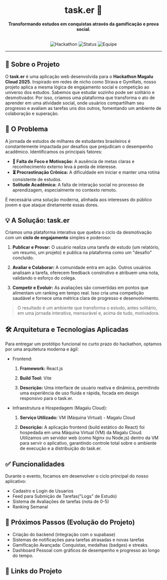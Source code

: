 <div align="center">
  <h1>task.er 🚀</h1>
  <strong>Transformando estudos em conquistas através da gamificação e prova social.</strong>
</div>
<br>

<p align="center">
  <img alt="Hackathon" src="https://img.shields.io/badge/Hackathon-Magalu%20Cloud%202025-blueviolet">
  <img alt="Status" src="https://img.shields.io/badge/Status-Protótipo%20Concluído-brightgreen">
  <img alt="Equipe" src="https://img.shields.io/badge/Equipe-typedef%20tones-orange">
</p>

---

## 📖 Sobre o Projeto

O **task.er** é uma aplicação web desenvolvida para o **Hackathon Magalu Cloud 2025**. Inspirado em redes de nicho como Strava e GymRats, nosso projeto aplica a mesma lógica de engajamento social e competição ao universo dos estudos. Sabemos que estudar sozinho pode ser solitário e desmotivador. Por isso, criamos uma plataforma que transforma o ato de aprender em uma atividade social, onde usuários compartilham seu progresso e avaliam as tarefas uns dos outros, fomentando um ambiente de colaboração e superação.

## 🎯 O Problema

A jornada de estudos de milhares de estudantes brasileiros é constantemente impactada por desafios que prejudicam o desempenho acadêmico. Identificamos os principais fatores:

* **🧠 Falta de Foco e Motivação:** A ausência de metas claras e reconhecimento externo leva à perda de interesse.
* **⏳ Procrastinação Crônica:** A dificuldade em iniciar e manter uma rotina consistente de estudos.
* **Solitude Acadêmica:** A falta de interação social no processo de aprendizagem, especialmente no contexto remoto.

É necessária uma solução moderna, alinhada aos interesses do público jovem e que ataque diretamente essas dores.

## 💡 A Solução: task.er

Criamos uma plataforma interativa que quebra o ciclo da desmotivação com um **ciclo de engajamento** simples e poderoso:

1.  **Publicar e Provar:** O usuário realiza uma tarefa de estudo (um relatório, um resumo, um projeto) e publica na plataforma como um "desafio" concluído.

2.  **Avaliar e Colaborar:** A comunidade entra em ação. Outros usuários analisam a tarefa, oferecem feedback construtivo e atribuem uma nota, validando o esforço do colega.

3.  **Competir e Evoluir:** As avaliações são convertidas em pontos que alimentam um ranking em tempo real. Isso cria uma competição saudável e fornece uma métrica clara de progresso e desenvolvimento.

> O resultado é um ambiente que transforma o estudo, antes solitário, em uma jornada interativa, mensurável e, acima de tudo, motivadora.

## 🛠️ Arquitetura e Tecnologias Aplicadas
Para entregar um protótipo funcional no curto prazo do hackathon, optamos por uma arquitetura moderna e ágil:

* Frontend:
  1. **Framework:** React.js
  2. **Build Tool:** Vite

  3. **Descrição:** Uma interface de usuário reativa e dinâmica, permitindo uma experiência de uso fluida e rápida, focada em design responsivo para o task.er.

     

* Infraestrutura e Hospedagem (Magalu Cloud):
  1. **Serviço Utilizado:** VM (Máquina Virtual) - Magalu Cloud

  2. **Descrição:** A aplicação frontend (build estático do React) foi hospedada em uma Máquina Virtual (VM) da Magalu Cloud. Utilizamos um servidor web (como Nginx ou Node.js) dentro da VM   para servir o aplicativo, garantindo controle total sobre o ambiente de execução e a distribuição do task.er.
 
## ✅ Funcionalidades

Durante o evento, focamos em desenvolver o ciclo principal do nosso aplicativo:

  * Cadastro e Login de Usuarios
  * Feed para Submição de Tarefas("Logs" de Estudo)
  * Sistema de Avaliações de tarefas (nota de 0-5)
  * Ranking Semanal

## 🔮 Próximos Passos (Evolução do Projeto)

  * Criação do backend (integração com o supabase)
  * Sistemas de notificações para tarefas atrasadas e novas tarefas
  * Gamificação Avançada: Conquistas, medalhas (badges) e streaks.
  * Dashboard Pessoal com gráficos de desempenho e progresso ao longo do tempo.

## 🔗 Links do Projeto


  


